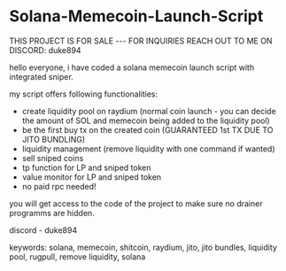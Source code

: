 # Solana-Memecoin-Launch-Script

THIS PROJECT IS FOR SALE --- FOR INQUIRIES REACH OUT TO ME ON DISCORD: duke894

hello everyone, i have coded a solana memecoin launch script with integrated sniper.

my script offers following functionalities:

- create liquidity pool on raydium (normal coin launch - you can decide the amount of SOL and memecoin being added to the liquidity pool)
- be the first buy tx on the created coin (GUARANTEED 1st TX DUE TO JITO BUNDLING)
- liquidity management (remove liquidity with one command if wanted)
- sell sniped coins
- tp function for LP and sniped token
- value monitor for LP and sniped token
- no paid rpc needed!

you will get access to the code of the project to make sure no drainer programms are hidden.

discord - duke894

keywords: solana, memecoin, shitcoin, raydium, jito, jito bundles, liquidity pool, rugpull, remove liquidity, solana
